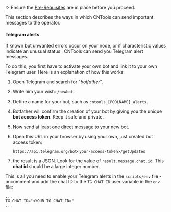 !> Ensure the [Pre-Requisites](../basics.md#pre-requisites) are in place before you proceed.

This section describes the ways in which CNTools can send important messages to the operator.

#### Telegram alerts

If known but unwanted errors occur on your node, or if characteristic values indicate an unusual status , CNTools can send you Telegram alert messages. 

To do this, you first have to activate your own bot and link it to your own Telegram user. Here is an explanation of how this works:

1. Open Telegram and search for "*botfather*".

2. Write him your wish: `/newbot`.

3. Define a name for your bot, such as `cntools_[POOLNAME]_alerts`.

4. Botfather will confirm the creation of your bot by giving you the unique **bot access token**. Keep it safe and private.

5. Now send at least one direct message to your new bot.

6. Open this URL in your browser by using your own, just created bot access token:

   ```
   https://api.telegram.org/bot<your-access-token>/getUpdates
   ```

7. the result is a JSON. Look for the value of `result.message.chat.id`. 
   This **chat id** should be a large integer number.

This is all you need to enable your Telegram alerts in the `scripts/env` file - uncomment and add the chat ID to the `TG_CHAT_ID` user variable in the `env` file:
```
...
TG_CHAT_ID="<YOUR_TG_CHAT_ID>"
...  
```
